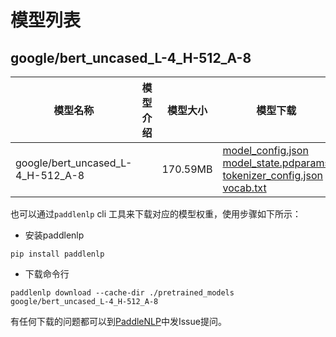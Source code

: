 #  模型列表

## google/bert_uncased_L-4_H-512_A-8

| 模型名称 | 模型介绍 | 模型大小  | 模型下载 |
| --- | --- | --- | --- |
|google/bert_uncased_L-4_H-512_A-8|  | 170.59MB | [model_config.json](https://bj.bcebos.com/paddlenlp/models/community/google/bert_uncased_L-4_H-512_A-8/model_config.json)<br>[model_state.pdparams](https://bj.bcebos.com/paddlenlp/models/community/google/bert_uncased_L-4_H-512_A-8/model_state.pdparams)<br>[tokenizer_config.json](https://bj.bcebos.com/paddlenlp/models/community/google/bert_uncased_L-4_H-512_A-8/tokenizer_config.json)<br>[vocab.txt](https://bj.bcebos.com/paddlenlp/models/community/google/bert_uncased_L-4_H-512_A-8/vocab.txt) |

也可以通过`paddlenlp` cli 工具来下载对应的模型权重，使用步骤如下所示：

* 安装paddlenlp

```shell
pip install paddlenlp
```

* 下载命令行

```shell
paddlenlp download --cache-dir ./pretrained_models google/bert_uncased_L-4_H-512_A-8
```

有任何下载的问题都可以到[PaddleNLP](https://github.com/PaddlePaddle/PaddleNLP)中发Issue提问。